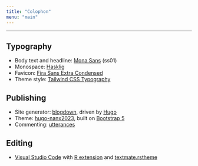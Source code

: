 ```yaml
---
title: "Colophon"
menu: "main"
---
```


*  *  *  *

## Typography

- Body text and headline: [Mona Sans](https://github.com/github/mona-sans) (ss01)
- Monospace: [Hasklig](https://github.com/i-tu/Hasklig)
- Favicon: [Fira Sans Extra Condensed](https://fonts.google.com/specimen/Fira+Sans+Extra+Condensed)
- Theme style: [Tailwind CSS Typography](https://github.com/tailwindlabs/tailwindcss-typography)

## Publishing

- Site generator: [blogdown](https://github.com/rstudio/blogdown), driven by [Hugo](https://gohugo.io/)
- Theme: [hugo-nanx2023](https://github.com/nanxstats/hugo-nanx2023), built on [Bootstrap 5](https://getbootstrap.com/)
- Commenting: [utterances](https://utteranc.es/)

## Editing

- [Visual Studio Code](https://code.visualstudio.com/) with
  [R extension](https://marketplace.visualstudio.com/items?itemName=REditorSupport.r)
  and [textmate.rstheme](https://marketplace.visualstudio.com/items?itemName=nanxstats.textmate-rstheme)

<style>
.markdown ul {
  list-style: none;
  padding-left: 2.5ch;
  border-left: 1px solid var(--tw-prose-hr);
  margin-left: 3ch;
  line-height: 1.875rem;
}
</style>
